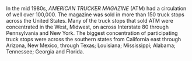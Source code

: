 In the mid 1980s, _AMERICAN TRUCKER MAGAZINE_ (ATM) had a circulation of well over 100,000. The magazine was sold in more than 150 truck stops across the United States. Many of the truck stops that sold ATM were concentrated in the West, Midwest, on across Interstate 80 through Pennsylvania and New York. The biggest concentration of participating truck stops were across the southern states from California east through Arizona, New Mexico, through Texas; Louisiana; Mississippi; Alabama; Tennessee; Georgia and Florida.
